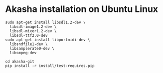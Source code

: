 # Akasha installation on Ubuntu Linux

```
sudo apt-get install libsdl1.2-dev \
  libsdl-image1.2-dev \
  libsdl-mixer1.2-dev \
  libsdl-ttf2.0-dev
sudo apt-get install libportmidi-dev \
  libsndfile1-dev \
  libsamplerate0-dev \
  libsmpeg-dev

cd akasha-git
pip install -r install/test-requires.pip
```
